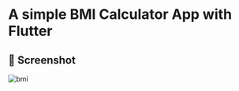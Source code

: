 # A simple BMI Calculator App with Flutter

## :iphone:  Screenshot
![bmi](https://user-images.githubusercontent.com/49003404/118360600-b4f9ad80-b5b2-11eb-9af6-956f590d9f79.PNG)
